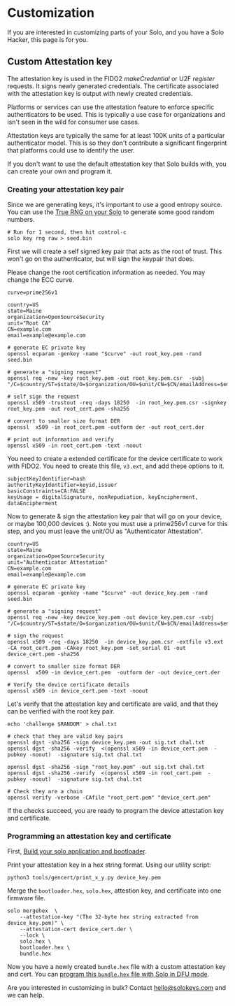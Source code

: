 # Customization

If you are interested in customizing parts of your Solo, and you have a Solo Hacker, this page is for you.

## Custom Attestation key

The attestation key is used in the FIDO2 *makeCredential* or U2F *register* requests.  It signs
newly generated credentials.  The certificate associated with the attestation key is output with newly created credentials.

Platforms or services can use the attestation feature to enforce specific authenticators to be used.
This is typically a use case for organizations and isn't seen in the wild for consumer use cases.

Attestation keys are typically the same for at least 100K units of a particular authenticator model.
This is so they don't contribute a significant fingerprint that platforms could use to identify the user.

If you don't want to use the default attestation key that Solo builds with, you can create your own
and program it.

### Creating your attestation key pair

Since we are generating keys, it's important to use a good entropy source.
You can use the [True RNG on your Solo](/solo/solo-extras) to generate some good random numbers.

```
# Run for 1 second, then hit control-c
solo key rng raw > seed.bin
```

First we will create a self signed key pair that acts as the root of trust.  This
won't go on the authenticator, but will sign the keypair that does.

Please change the root certification information as needed.  You may change the ECC curve.

```
curve=prime256v1

country=US
state=Maine
organization=OpenSourceSecurity
unit="Root CA"
CN=example.com
email=example@example.com

# generate EC private key
openssl ecparam -genkey -name "$curve" -out root_key.pem -rand seed.bin

# generate a "signing request"
openssl req -new -key root_key.pem -out root_key.pem.csr  -subj "/C=$country/ST=$state/O=$organization/OU=$unit/CN=$CN/emailAddress=$email"

# self sign the request
openssl x509 -trustout -req -days 18250  -in root_key.pem.csr -signkey root_key.pem -out root_cert.pem -sha256

# convert to smaller size format DER
openssl  x509 -in root_cert.pem -outform der -out root_cert.der

# print out information and verify
openssl x509 -in root_cert.pem -text -noout
```

You need to create a extended certificate for the device certificate to work with FIDO2.  You need to create this
file, `v3.ext`, and add these options to it.

```
subjectKeyIdentifier=hash
authorityKeyIdentifier=keyid,issuer
basicConstraints=CA:FALSE
keyUsage = digitalSignature, nonRepudiation, keyEncipherment, dataEncipherment
```

Now to generate & sign the attestation key pair that will go on your device, or maybe 100,000 devices :).
Note you must use a prime256v1 curve for this step, and you must leave the unit/OU as "Authenticator Attestation".

```
country=US
state=Maine
organization=OpenSourceSecurity
unit="Authenticator Attestation"
CN=example.com
email=example@example.com

# generate EC private key
openssl ecparam -genkey -name "$curve" -out device_key.pem -rand seed.bin

# generate a "signing request"
openssl req -new -key device_key.pem -out device_key.pem.csr -subj "/C=$country/ST=$state/O=$organization/OU=$unit/CN=$CN/emailAddress=$email"

# sign the request
openssl x509 -req -days 18250  -in device_key.pem.csr -extfile v3.ext -CA root_cert.pem -CAkey root_key.pem -set_serial 01 -out device_cert.pem -sha256

# convert to smaller size format DER
openssl  x509 -in device_cert.pem  -outform der -out device_cert.der

# Verify the device certificate details
openssl x509 -in device_cert.pem -text -noout
```

Let's verify that the attestation key and certificate are valid, and that they can be verified with the root key pair.

```
echo 'challenge $RANDOM' > chal.txt

# check that they are valid key pairs
openssl dgst -sha256 -sign device_key.pem -out sig.txt chal.txt
openssl dgst -sha256 -verify  <(openssl x509 -in device_cert.pem  -pubkey -noout)  -signature sig.txt chal.txt

openssl dgst -sha256 -sign "root_key.pem" -out sig.txt chal.txt
openssl dgst -sha256 -verify  <(openssl x509 -in root_cert.pem  -pubkey -noout)  -signature sig.txt chal.txt

# Check they are a chain
openssl verify -verbose -CAfile "root_cert.pem" "device_cert.pem"
```

If the checks succeed, you are ready to program the device attestation key and certificate.

### Programming an attestation key and certificate

First, [Build your solo application and bootloader](/solo/building).

Print your attestation key in a hex string format.  Using our utility script:

```
python3 tools/gencert/print_x_y.py device_key.pem
```

Merge the `bootloader.hex`, `solo.hex`, attestion key, and certificate into one firmware file.

```
solo mergehex  \
    --attestation-key "(The 32-byte hex string extracted from device_key.pem)" \
    --attestation-cert device_cert.der \
    --lock \
    solo.hex \
    bootloader.hex \
    bundle.hex
```

Now you have a newly created `bundle.hex` file with a custom attestation key and cert.  You can [program this `bundle.hex` file
with Solo in DFU mode](/solo/programming#procedure).

Are you interested in customizing in bulk?  Contact hello@solokeys.com and we can help.
